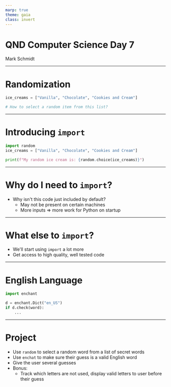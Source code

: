 ```yaml
---
marp: true
theme: gaia
class: invert
---
```


# QND Computer Science Day 7
Mark Schmidt

--- 

# Randomization

```python
ice_creams = ["Vanilla", "Chocolate", "Cookies and Cream"]

# How to select a random item from this list?
```

<!-- If I have a way to generate a random number, I could use it as a list index? -->

<!-- But how to get a random number? -->

---

# Introducing `import` 

```python
import random 
ice_creams = ["Vanilla", "Chocolate", "Cookies and Cream"]

print(f"My random ice cream is: {random.choice(ice_creams)}")
```

<!-- Generally, put imports at the top of your file before any of your code -->

<!-- Show more complex example with checking a million generations -->
--- 

# Why do I need to `import`?

- Why isn't this code just included by default?
    - May not be present on certain machines
    - More inputs => more work for Python on startup

---

# What else to `import`?

- We'll start using `import` a lot more
- Get access to high quality, well tested code

---
# English Language

```python
import enchant

d = enchant.Dict("en_US")
if d.check(word):
    ...

```

---
# Project

- Use `random` to select a random word from a list of secret words
- Use `enchat` to make sure their guess is a valid English word
- Give the user several guesses
- Bonus:
    - Track which letters are not used, display valid letters to user before their guess


